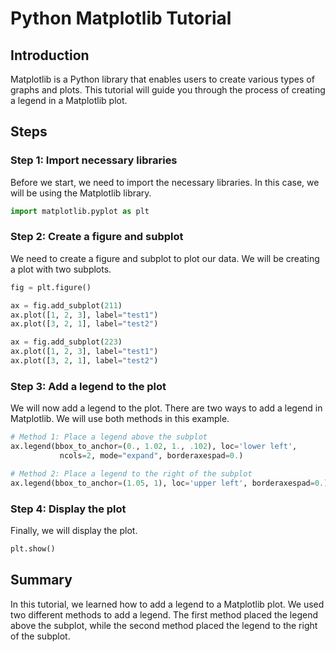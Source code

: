 # Python Matplotlib Tutorial

## Introduction

Matplotlib is a Python library that enables users to create various types of graphs and plots. This tutorial will guide you through the process of creating a legend in a Matplotlib plot.

## Steps

### Step 1: Import necessary libraries

Before we start, we need to import the necessary libraries. In this case, we will be using the Matplotlib library.

```python
import matplotlib.pyplot as plt
```

### Step 2: Create a figure and subplot

We need to create a figure and subplot to plot our data. We will be creating a plot with two subplots.

```python
fig = plt.figure()

ax = fig.add_subplot(211)
ax.plot([1, 2, 3], label="test1")
ax.plot([3, 2, 1], label="test2")

ax = fig.add_subplot(223)
ax.plot([1, 2, 3], label="test1")
ax.plot([3, 2, 1], label="test2")
```

### Step 3: Add a legend to the plot

We will now add a legend to the plot. There are two ways to add a legend in Matplotlib. We will use both methods in this example.

```python
# Method 1: Place a legend above the subplot
ax.legend(bbox_to_anchor=(0., 1.02, 1., .102), loc='lower left',
           ncols=2, mode="expand", borderaxespad=0.)

# Method 2: Place a legend to the right of the subplot
ax.legend(bbox_to_anchor=(1.05, 1), loc='upper left', borderaxespad=0.)
```

### Step 4: Display the plot

Finally, we will display the plot.

```python
plt.show()
```

## Summary

In this tutorial, we learned how to add a legend to a Matplotlib plot. We used two different methods to add a legend. The first method placed the legend above the subplot, while the second method placed the legend to the right of the subplot.
